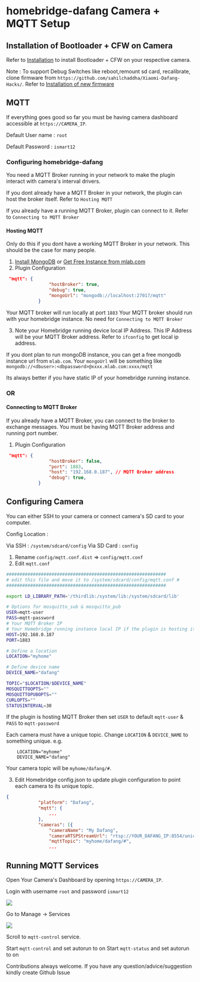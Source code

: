 # homebridge-dafang Camera + MQTT Setup

## Installation of Bootloader + CFW on Camera

Refer to [Installation](https://github.com/EliasKotlyar/Xiaomi-Dafang-Hacks/blob/master/hacks/install_cfw.md) to install Bootloader + CFW on your respective camera.

Note : To support Debug Switches like reboot,remount sd card, recalibrate, clone firmware from `https://github.com/sahilchaddha/Xiaomi-Dafang-Hacks/`. Refer to [Installation of new firmware](https://github.com/EliasKotlyar/Xiaomi-Dafang-Hacks/blob/master/hacks/install_cfw.md#installation-of-the-new-firmware)

## MQTT

If everything goes good so far you must be having camera dashboard accessible at `https://CAMERA_IP`.

Default User name : `root`

Default Password : `ismart12`

### Configuring homebridge-dafang

You need a MQTT Broker running in your network to make the plugin interact with camera's interval drivers.

If you dont already have a MQTT Broker in your network, the plugin can host the broker itself. Refer to `Hosting MQTT`

If you already have a running MQTT Broker, plugin can connect to it. Refer to `Connecting to MQTT Broker`

#### Hosting MQTT
Only do this if you dont have a working MQTT Broker in your network.
This should be the case for many people.

1. [Install MongoDB](https://www.google.com/search?q=install+mongodb&rlz=1C5CHFA_enMY772MY772&oq=install+mon&aqs=chrome.0.0j69i60j0l2j69i57j0.2227j0j1&sourceid=chrome&ie=UTF-8) or [Get Free Instance from mlab.com](https://docs.mlab.com/)
2. Plugin Configuration

```json
 "mqtt": {
                "hostBroker": true,
                "debug": true,
                "mongoUrl": "mongodb://localhost:27017/mqtt"
            }
```
Your MQTT broker will run locally at port `1883`
Your MQTT broker should run with your homebridge instance. No need for `Connecting to MQTT Broker`

3. Note your Homebridge running device local IP Address. This IP Address will be your MQTT Broker address. Refer to `ifconfig` to get local ip address.

If you dont plan to run mongoDB instance, you can get a free mongodb instance url from `mlab.com`. Your `mongoUrl` will be something like `mongodb://<dbuser>:<dbpassword>@xxxx.mlab.com:xxxx/mqtt`

Its always better if you have static IP of your homebridge running instance.

### OR 

#### Connecting to MQTT Broker

If you already have a MQTT Broker, you can connect to the broker to exchange messages.
You must be having MQTT Broker address and running port number.

1. Plugin Configuration

```json
 "mqtt": {
                "hostBroker": false,
                "port": 1883,
                "host": "192.168.0.187", // MQTT Broker address
                "debug": true,
            }
```
## Configuring Camera

You can either SSH to your camera or connect camera's SD card to your computer.

Config Location : 

Via SSH : `/system/sdcard/config`
Via SD Card : `config`

1. Rename `config/mqtt.conf.dist` => `config/mqtt.conf`
2. Edit `mqtt.conf`

```sh
############################################################
# edit this file and move it to /system/sdcard/config/mqtt.conf #
############################################################

export LD_LIBRARY_PATH='/thirdlib:/system/lib:/system/sdcard/lib'

# Options for mosquitto_sub & mosquitto_pub
USER=mqtt-user
PASS=mqtt-password
# Your MQTT Broker IP
# Your Homebridge running instance local IP if the plugin is hosting it noted from step 3 of `Hosting MQTT`
HOST=192.168.0.187
PORT=1883

# Define a location
LOCATION="myhome"

# Define device name
DEVICE_NAME="dafang"

TOPIC="$LOCATION/$DEVICE_NAME"
MOSQUITTOOPTS=""
MOSQUITTOPUBOPTS=""
CURLOPTS=""
STATUSINTERVAL=30
```

If the plugin is hosting MQTT Broker then set `USER` to default `mqtt-user` & `PASS` to `mqtt-password`

Each camera must have a unique topic. 
Change `LOCATION` & `DEVICE_NAME` to something unique.
e.g.
```
    LOCATION="myhome"
    DEVICE_NAME="dafang"
```
Your camera topic will be `myhome/dafang/#`.

3. Edit Homebridge config.json to update plugin configuration to point each camera to its unique topic.

```json
{
            "platform": "Dafang",
            "mqtt": {
                ...
            },
            "cameras": [{
                "cameraName": "My Dafang",
                "cameraRTSPStreamUrl": "rtsp://YOUR_DAFANG_IP:8554/unicast",
                "mqttTopic": "myhome/dafang/#",
                ...
```



## Running MQTT Services

Open Your Camera's Dashboard by opening `https://CAMERA_IP`.

Login with username `root` and password `ismart12`

![](https://raw.githubusercontent.com/sahilchaddha/homebridge-dafang/dev/assets/shot-2.png)

Go to Manage -> Services

![](https://raw.githubusercontent.com/sahilchaddha/homebridge-dafang/dev/assets/shot-1.png)

Scroll to `mqtt-control` service.

Start `mqtt-control` and set autorun to on
Start `mqtt-status` and set autorun to on

Contributions always welcome.
If you have any question/advice/suggestion kindly create Github Issue